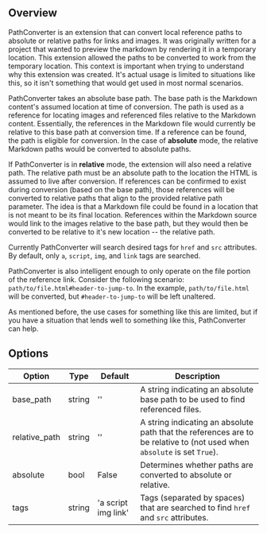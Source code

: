 ## Overview
PathConverter is an extension that can convert local reference paths to absolute or relative paths for links and images. It was originally written for a project that wanted to preview the markdown by rendering it in a temporary location. This extension allowed the paths to be converted to work from the temporary location. This context is important when trying to understand why this extension was created. It's actual usage is limited to situations like this, so it isn't something that would get used in most normal scenarios.

PathConverter takes an absolute base path. The base path is the Markdown content's assumed location at time of conversion.  The path is used as a reference for locating images and referenced files relative to the Markdown content.  Essentially, the references in the Markdown file would currently be relative to this base path at conversion time. If a reference can be found, the path is eligible for conversion.  In the case of **absolute** mode, the relative Markdown paths would be converted to absolute paths.

If PathConverter is in **relative** mode, the extension will also need a relative path.  The relative path must be an absolute path to the location the HTML is assumed to live after conversion.  If references can be confirmed to exist during conversion (based on the base path), those references will be converted to relative paths that align to the provided relative path parameter. The idea is that a Markdown file could be found in a location that is not meant to be its final location. References within the Markdown source would link to the images relative to the base path, but they would then be converted to be relative to it's new location -- the relative path.

Currently PathConverter will search desired tags for `href` and `src` attributes. By default, only `a`, `script`, `img`, and `link` tags are searched.

PathConverter is also intelligent enough to only operate on the file portion of the reference link.  Consider the following scenario:  `path/to/file.html#header-to-jump-to`.  In the example, `path/to/file.html` will be converted, but `#header-to-jump-to` will be left unaltered.

As mentioned before, the use cases for something like this are limited, but if you have a situation that lends well to something like this, PathConverter can help.

## Options

| Option    | Type | Default | Description |
|-----------|------|---------|-------------|
| base_path | string | '' | A string indicating an absolute base path to be used to find referenced files. |
| relative_path | string | '' | A string indicating an absolute path that the references are to be relative to (not used when `absolute` is set `True`). |
| absolute | bool | False | Determines whether paths are converted to absolute or relative. |
| tags | string | 'a script img link' | Tags (separated by spaces) that are searched to find `href` and `src` attributes. |
